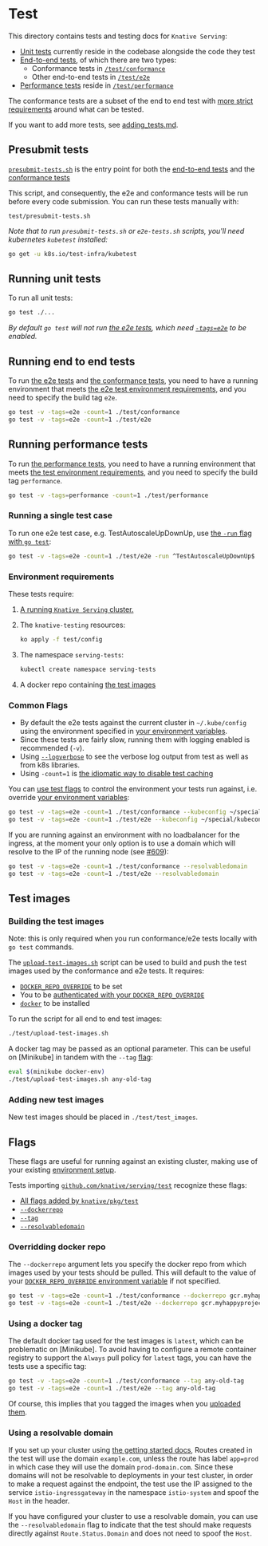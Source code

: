 # Test

This directory contains tests and testing docs for `Knative Serving`:

- [Unit tests](#running-unit-tests) currently reside in the codebase alongside
  the code they test
- [End-to-end tests](#running-end-to-end-tests), of which there are two types:
  - Conformance tests in [`/test/conformance`](./conformance)
  - Other end-to-end tests in [`/test/e2e`](./e2e)
- [Performance tests](#running-performance-tests) reside in
  [`/test/performance`](./performance)

The conformance tests are a subset of the end to end test with
[more strict requirements](./conformance/README.md#requirements) around what can
be tested.

If you want to add more tests, see [adding_tests.md](./adding_tests.md).

## Presubmit tests

[`presubmit-tests.sh`](./presubmit-tests.sh) is the entry point for both the
[end-to-end tests](./e2e) and the [conformance tests](./conformance)

This script, and consequently, the e2e and conformance tests will be run before
every code submission. You can run these tests manually with:

```shell
test/presubmit-tests.sh
```

_Note that to run `presubmit-tests.sh` or `e2e-tests.sh` scripts, you'll need
kubernetes `kubetest` installed:_

```bash
go get -u k8s.io/test-infra/kubetest
```

## Running unit tests

To run all unit tests:

```bash
go test ./...
```

_By default `go test` will not run [the e2e tests](#running-end-to-end-tests),
which need [`-tags=e2e`](#running-end-to-end-tests) to be enabled._

## Running end to end tests

To run [the e2e tests](./e2e) and [the conformance tests](./conformance), you
need to have a running environment that meets
[the e2e test environment requirements](#environment-requirements), and you need
to specify the build tag `e2e`.

```bash
go test -v -tags=e2e -count=1 ./test/conformance
go test -v -tags=e2e -count=1 ./test/e2e
```

## Running performance tests

To run [the performance tests](./performance), you need to have a running
environment that meets
[the test environment requirements](#environment-requirements), and you need to
specify the build tag `performance`.

```bash
go test -v -tags=performance -count=1 ./test/performance
```

### Running a single test case

To run one e2e test case, e.g. TestAutoscaleUpDownUp, use
[the `-run` flag with `go test`](https://golang.org/cmd/go/#hdr-Testing_flags):

```bash
go test -v -tags=e2e -count=1 ./test/e2e -run ^TestAutoscaleUpDownUp$
```

### Environment requirements

These tests require:

1. [A running `Knative Serving` cluster.](../DEVELOPMENT.md#prerequisites)
1. The `knative-testing` resources:

   ```bash
   ko apply -f test/config
   ```

1. The namespace `serving-tests`:

   ```bash
   kubectl create namespace serving-tests
   ```

1. A docker repo containing [the test images](#test-images)

### Common Flags

- By default the e2e tests against the current cluster in `~/.kube/config` using
  the environment specified in
  [your environment variables](../DEVELOPMENT.md#setup-your-environment).
- Since these tests are fairly slow, running them with logging enabled is
  recommended (`-v`).
- Using [`--logverbose`](#output-verbose-log) to see the verbose log output from
  test as well as from k8s libraries.
- Using `-count=1` is
  [the idiomatic way to disable test caching](https://golang.org/doc/go1.10#test)

You can [use test flags](#flags) to control the environment your tests run
against, i.e. override
[your environment variables](../DEVELOPMENT.md#setup-your-environment):

```bash
go test -v -tags=e2e -count=1 ./test/conformance --kubeconfig ~/special/kubeconfig --cluster myspecialcluster --dockerrepo myspecialdockerrepo
go test -v -tags=e2e -count=1 ./test/e2e --kubeconfig ~/special/kubeconfig --cluster myspecialcluster --dockerrepo myspecialdockerrepo
```

If you are running against an environment with no loadbalancer for the ingress,
at the moment your only option is to use a domain which will resolve to the IP
of the running node (see [#609](https://github.com/knative/serving/issues/609)):

```bash
go test -v -tags=e2e -count=1 ./test/conformance --resolvabledomain
go test -v -tags=e2e -count=1 ./test/e2e --resolvabledomain
```

## Test images

### Building the test images

Note: this is only required when you run conformance/e2e tests locally with
`go test` commands.

The [`upload-test-images.sh`](./upload-test-images.sh) script can be used to
build and push the test images used by the conformance and e2e tests. It
requires:

- [`DOCKER_REPO_OVERRIDE`](../DEVELOPMENT.md#setup-your-environment) to be set
- You to be
  [authenticated with your `DOCKER_REPO_OVERRIDE`](../docs/setting-up-a-docker-registry.md)
- [`docker`](https://docs.docker.com/install/) to be installed

To run the script for all end to end test images:

```bash
./test/upload-test-images.sh
```

A docker tag may be passed as an optional parameter. This can be useful on
[Minikube] in tandem with the `--tag` [flag](#using-a-docker-tag):

```bash
eval $(minikube docker-env)
./test/upload-test-images.sh any-old-tag
```

### Adding new test images

New test images should be placed in `./test/test_images`.

## Flags

These flags are useful for running against an existing cluster, making use of
your existing [environment setup](../DEVELOPMENT.md#setup-your-environment).

Tests importing [`github.com/knative/serving/test`](#test-library) recognize
these flags:

- [All flags added by `knative/pkg/test`](https://github.com/knative/pkg/tree/master/test#flags)
- [`--dockerrepo`](#overriding-docker-repo)
- [`--tag`](#using-a-docker-tag)
- [`--resolvabledomain`](#using-a-resolvable-domain)

### Overridding docker repo

The `--dockerrepo` argument lets you specify the docker repo from which images
used by your tests should be pulled. This will default to the value of your
[`DOCKER_REPO_OVERRIDE` environment variable](../DEVELOPMENT.md#setup-your-environment)
if not specified.

```bash
go test -v -tags=e2e -count=1 ./test/conformance --dockerrepo gcr.myhappyproject
go test -v -tags=e2e -count=1 ./test/e2e --dockerrepo gcr.myhappyproject
```

### Using a docker tag

The default docker tag used for the test images is `latest`, which can be
problematic on [Minikube]. To avoid having to configure a remote container
registry to support the `Always` pull policy for `latest` tags, you can have the
tests use a specific tag:

```bash
go test -v -tags=e2e -count=1 ./test/conformance --tag any-old-tag
go test -v -tags=e2e -count=1 ./test/e2e --tag any-old-tag
```

Of course, this implies that you tagged the images when you
[uploaded them](#building-the-test-images).

### Using a resolvable domain

If you set up your cluster using
[the getting started docs](../DEVELOPMENT.md#prerequisites), Routes created in
the test will use the domain `example.com`, unless the route has label
`app=prod` in which case they will use the domain `prod-domain.com`. Since these
domains will not be resolvable to deployments in your test cluster, in order to
make a request against the endpoint, the test use the IP assigned to the service
`istio-ingressgateway` in the namespace `istio-system` and spoof the `Host` in
the header.

If you have configured your cluster to use a resolvable domain, you can use the
`--resolvabledomain` flag to indicate that the test should make requests
directly against `Route.Status.Domain` and does not need to spoof the `Host`.
